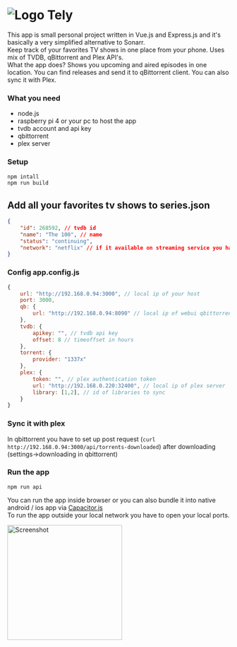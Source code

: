 

# <img src="./public/favicons/favicon-32x32.png" alt="Logo"> Tely
This app is small personal project written in Vue.js and Express.js and it's basically a very simplified alternative to Sonarr.<br/>
Keep track of your favorites TV shows in one place from your phone. Uses mix of TVDB, qBittorrent and Plex API's.<br/>
What the app does? Shows you upcoming and aired episodes in one location. You can find releases and send it to qBittorrent client. You can also sync it with Plex.

### What you need
* node.js
* raspberry pi 4 or your pc to host the app
* tvdb account and api key
* qbittorrent
* plex server

### Setup
```sh
npm intall
npm run build
```

## Add all your favorites tv shows to series.json
```json
{
    "id": 268592, // tvdb id
    "name": "The 100", // name
    "status": "continuing",
    "network": "netflix" // if it available on streaming service you have - netflix, amazon, hbomax, disney
}
```

### Config app.config.js
```js
{
    url: "http://192.168.0.94:3000", // local ip of your host
    port: 3000,
    qb: {
        url: "http://192.168.0.94:8090" // local ip of webui qbittorrent client
    },
    tvdb: {
        apikey: "", // tvdb api key
        offset: 8 // timeoffset in hours
    },
    torrent: {
        provider: "1337x"
    },
    plex: {
        token: "", // plex authentication token
        url: "http://192.168.0.220:32400", // local ip of plex server
        library: [1,2], // id of libraries to sync
    }
}
```

### Sync it with plex
In qbittorrent you have to set up post request (`curl http://192.168.0.94:3000/api/torrents-downloaded`) after downloading (settings->downloading in qbittorrent)

### Run the app
```
npm run api
```

You can run the app inside browser or you can also bundle it into native android / ios app via [Capacitor.js](https://capacitor.ionicframework.com/)<br/>
To run the app outside your local network you have to open your local ports.

<img src="./public/dashboard_preview.png" alt="Screenshot" width=260px>

